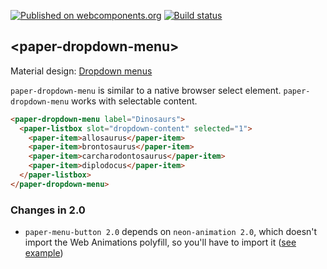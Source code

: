 [![Published on webcomponents.org](https://img.shields.io/badge/webcomponents.org-published-blue.svg)](https://beta.webcomponents.org/element/PolymerElements/paper-dropdown-menu)
[![Build status](https://travis-ci.org/PolymerElements/paper-dropdown-menu.svg?branch=master)](https://travis-ci.org/PolymerElements/paper-dropdown-menu)

## &lt;paper-dropdown-menu&gt;

Material design: [Dropdown menus](https://www.google.com/design/spec/components/buttons.html#buttons-dropdown-buttons)

`paper-dropdown-menu` is similar to a native browser select element.
`paper-dropdown-menu` works with selectable content.

<!---
```
<custom-element-demo>
  <template>
    <script src="../webcomponentsjs/webcomponents-lite.js"></script>
    <link rel="import" href="paper-dropdown-menu.html">
    <link rel="import" href="../paper-item/paper-item.html">
    <link rel="import" href="../paper-listbox/paper-listbox.html">
    <link rel="import" href="../iron-demo-helpers/demo-pages-shared-styles.html">
    <style is="custom-style" include="demo-pages-shared-styles">
      paper-dropdown-menu, paper-listbox {
        width: 250px;
      }
      paper-dropdown-menu {
        height: 200px;
        margin: auto;
        display: block;
      }
    </style>
    <next-code-block></next-code-block>
  </template>
</custom-element-demo>
```
-->
```html
<paper-dropdown-menu label="Dinosaurs">
  <paper-listbox slot="dropdown-content" selected="1">
    <paper-item>allosaurus</paper-item>
    <paper-item>brontosaurus</paper-item>
    <paper-item>carcharodontosaurus</paper-item>
    <paper-item>diplodocus</paper-item>
  </paper-listbox>
</paper-dropdown-menu>
```

### Changes in 2.0
- `paper-menu-button 2.0` depends on `neon-animation 2.0`, which doesn't import the Web Animations polyfill, so you'll have to import it ([see example](demo/index.html))